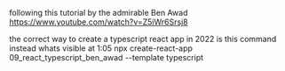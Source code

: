 following this tutorial by the admirable Ben Awad
https://www.youtube.com/watch?v=Z5iWr6Srsj8

the correct way to create a typescript react app in 2022 is this command instead whats visible at 1:05
npx create-react-app 09_react_typescript_ben_awad --template typescript

